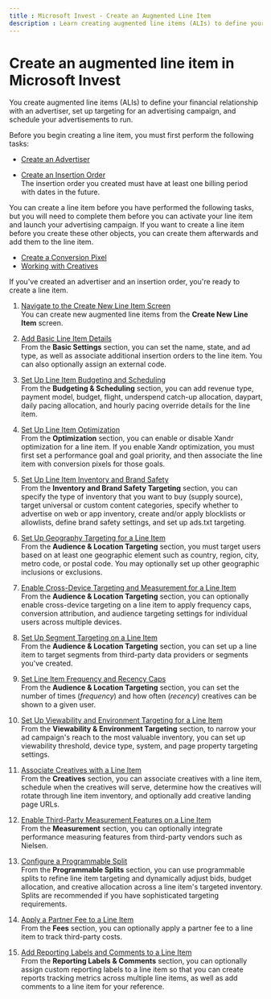 ```yaml
---
title : Microsoft Invest - Create an Augmented Line Item
description : Learn creating augmented line items (ALIs) to define your financial relationship with an advertiser, set up targeting for an advertising campaign, and schedule your advertisements to run.
---
```



# Create an augmented line item in Microsoft Invest

You create augmented line items (ALIs) to define your financial
relationship with an advertiser, set up targeting for an advertising
campaign, and schedule your advertisements to run.

Before you begin creating a line item, you must first perform the
following tasks:

- [Create an Advertiser](create-an-advertiser.md)

- [Create an Insertion Order](create-an-insertion-order.md)<br>The insertion order you created must have at least one billing period with dates in the future.

You can create a line item before you have performed the following
tasks, but you will need to complete them before you can activate your
line item and launch your advertising campaign. If you want to create a
line item before you create these other objects, you can create them
afterwards and add them to the line item.

- [Create a Conversion Pixel](create-a-conversion-pixel.md)
- [Working with Creatives](working-with-creatives.md)

If you've created an advertiser and an insertion order, you're ready to
create a line item.

1. [Navigate to the Create New Line Item Screen](navigate-to-the-create-a-new-line-item-screen-invest.md)<br>
    You can create new augmented line items from the **Create New Line Item** screen.

1. [Add Basic Line Item Details](add-basic-line-item-details.md)<br>
   From the **Basic Settings**
    section, you can set the name, state, and ad type, as well as    associate additional insertion orders to the line item. You can also
    optionally assign an external code.

1. [Set Up Line Item Budgeting and Scheduling](set-up-line-item-budgeting-and-scheduling.md)<br>
    From the **Budgeting &
    Scheduling** section, you can add revenue type, payment model,
    budget, flight, underspend catch-up allocation, daypart, daily
    pacing allocation, and hourly pacing override details for the line
    item.

1. [Set Up Line Item Optimization](set-up-line-item-optimization.md)<br>
 From the **Optimization** section,
    you can enable or disable Xandr optimization
    for a line item. If you enable Xandr
    optimization, you must first set a performance goal and goal
    priority, and then associate the line item with conversion pixels
    for those goals.

1. [Set Up Line Item Inventory and Brand Safety](set-up-line-item-inventory-and-brand-safety.md)<br>
    From the **Inventory and Brand Safety Targeting** section, you can specify the type of inventory that
    you want to buy (supply source), target universal or custom content
    categories, specify whether to advertise on web or app inventory,
    create and/or apply blocklists or allowlists, define brand safety
    settings, and set up ads.txt targeting.

1. [Set Up Geography Targeting for a Line Item](set-up-geography-targeting-for-a-line-item.md)<br>
   From the **Audience & Location
    Targeting** section, you must target users based on at least
    one geographic element such as country, region, city, metro code, or
    postal code. You may optionally set up other geographic inclusions
    or exclusions.

1. [Enable Cross-Device Targeting and Measurement for a Line Item](enable-cross-device-targeting-and-measurement-for-a-line-item.md)<br>
    From the **Audience & Location
    Targeting** section, you can optionally enable cross-device targeting on a line item to apply frequency caps, conversion attribution, and audience targeting settings for individual users across multiple devices.

1. [Set Up Segment Targeting on a Line Item](set-up-segment-targeting-on-a-line-item.md)<br>
   From the **Audience & Location
    Targeting** section, you can set up a line item to target
    segments from third-party data providers or segments you've created.

1. [Set Line Item Frequency and Recency Caps](set-line-item-frequency-and-recency-caps.md)<br>
    From the **Audience & Location
    Targeting** section, you can set the number of times
    (*frequency*) and how often (*recency*) creatives can be shown to a
    given user.

1. [Set Up Viewability and Environment Targeting for a Line Item](set-up-viewability-and-environment-targeting-for-a-line-item.md)<md><br>
   From the **Viewability & Environment
    Targeting** section, to narrow your ad campaign's reach to the
    most valuable inventory, you can set up viewability threshold,
    device type, system, and page property targeting settings.

1. [Associate Creatives with a Line Item](associate-creatives-with-a-line-item.md)<br>
    From the **Creatives** section,
    you can associate creatives with a line item, schedule when the
    creatives will serve, determine how the creatives will rotate
    through line item inventory, and optionally add creative landing
    page URLs.

1. [Enable Third-Party Measurement Features on a Line Item](enable-third-party-measurement-features-on-a-line-item.md)<br>From the **Measurement** section,
    you can optionally integrate performance measuring features from
    third-party vendors such as Nielsen.

1. [Configure a Programmable Split](configure-a-programmable-split.md)<br>
 From the **Programmable Splits**
    section, you can use programmable splits to refine line item
    targeting and dynamically adjust bids, budget allocation, and
    creative allocation across a line item's targeted inventory. Splits
    are recommended if you have sophisticated targeting requirements.

1. [Apply a Partner Fee to a Line Item](apply-a-partner-fee-to-a-line-item.md)<br>
From the **Fees** section, you can
    optionally apply a partner fee to a line item to track third-party
    costs.

1. [Add Reporting Labels and Comments to a Line Item](add-reporting-labels-and-comments-to-a-line-item.md)<br>
   From the **Reporting Labels &
    Comments** section, you can optionally assign custom reporting
    labels to a line item so that you can create reports tracking
    metrics across multiple line items, as well as add comments to a
    line item for your reference.
